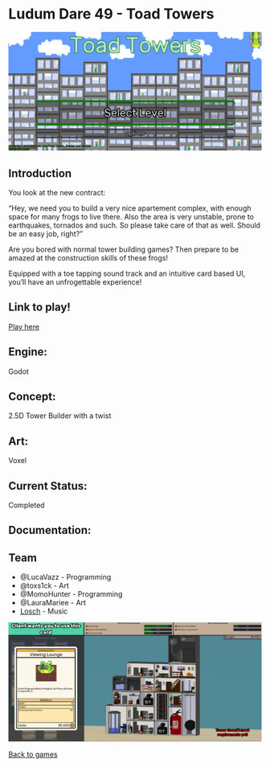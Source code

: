 # Ludum Dare 49 - Toad Towers

![ToadTowersBanner](/images/toadTowers/ToadBanner.PNG)


## Introduction
You look at the new contract:

“Hey, we need you to build a very nice apartement complex, with enough space for many frogs to live there.
Also the area is very unstable, prone to earthquakes, tornados and such. So please take care of that as well. Should be an easy job, right?”

Are you bored with normal tower building games? Then prepare to be amazed at the construction skills of these frogs! 

Equipped with a toe tapping sound track and an intuitive card based UI, you’ll have an unfrogettable experience!

## Link to play!
[Play here](https://green-game-17.gitlab.io/toad-towers-ld49-freeze)

## Engine:
Godot

## Concept:
2.5D Tower Builder with a twist
## Art: 
Voxel 

## Current Status:
Completed 

## Documentation:

## Team
- @LucaVazz - Programming
- @toxs1ck - Art
- @MomoHunter - Programming
- @LauraMariee - Art
- [Losch](https://www.youtube.com/channel/UC8R6r7tm6vPO8pl5gFyLVHg) - Music


![ToadTowersBanner](/images/toadTowers/toadTowersBanner2.PNG)

[Back to games](games.md)
